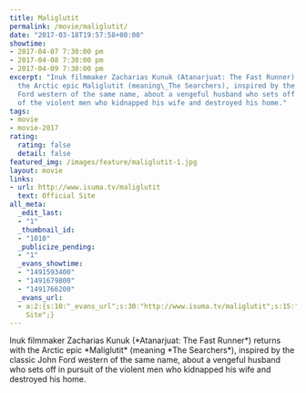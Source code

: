 ```yaml
---
title: Maliglutit
permalink: /movie/maliglutit/
date: "2017-03-18T19:57:58+00:00"
showtime:
- 2017-04-07 7:30:00 pm
- 2017-04-08 7:30:00 pm
- 2017-04-09 7:30:00 pm
excerpt: "Inuk filmmaker Zacharias Kunuk (Atanarjuat: The Fast Runner) returns with
  the Arctic epic Maliglutit (meaning\_The Searchers), inspired by the classic John
  Ford western of the same name, about a vengeful husband who sets off in pursuit
  of the violent men who kidnapped his wife and destroyed his home."
tags:
- movie
- movie-2017
rating:
  rating: false
  detail: false
featured_img: /images/feature/maliglutit-1.jpg
layout: movie
links:
- url: http://www.isuma.tv/maliglutit
  text: Official Site
all_meta:
  _edit_last:
  - "1"
  _thumbnail_id:
  - "1010"
  _publicize_pending:
  - "1"
  _evans_showtime:
  - "1491593400"
  - "1491679800"
  - "1491766200"
  _evans_url:
  - a:2:{s:10:"_evans_url";s:30:"http://www.isuma.tv/maliglutit";s:15:"_evans_url_name";s:13:"Official
    Site";}
---
```


<div class="overview" dir="auto">Inuk filmmaker Zacharias Kunuk (*Atanarjuat: The Fast Runner*) returns with the Arctic epic *Maliglutit* (meaning *The Searchers*), inspired by the classic John Ford western of the same name, about a vengeful husband who sets off in pursuit of the violent men who kidnapped his wife and destroyed his home. </div>